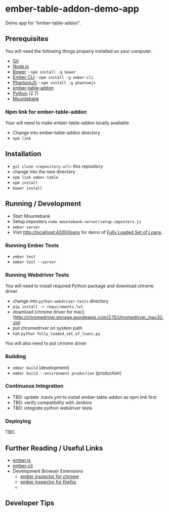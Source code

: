 # ember-table-addon-demo-app

Demo app for "ember-table-addon".

## Prerequisites

You will need the following things properly installed on your computer.

* [Git](http://git-scm.com/)
* [Node.js](http://nodejs.org/)
* [Bower](http://bower.io/) - `npm install -g bower`
* [Ember CLI](http://www.ember-cli.com/) - `npm install -g ember-cli`
* [PhantomJS](http://phantomjs.org/) - `npm install -g phantomjs`
* [ember-table-addon](https://github.com/hedgeserv/ember-table-addon)
* [Python](https://www.python.org/) (2.7)
* [Mountebank](http://www.mbtest.org/)

### Npm link for ember-table-addon

Your will need to make ember-table-addon locally available

* Change into ember-table-addon directory
* `npm link`

## Installation
* `git clone <repository-url>` this repository
* change into the new directory
* `npm link ember-table`
* `npm install`
* `bower install`

## Running / Development

* Start Mountebank
* Setup imposters `node mountebank-server/setup-imposters.js `
* `ember server`
* Visit [http://localhost:4200/loans](http://localhost:4200/loans) for demo of [Fully Loaded Set of Loans](https://github.com/hedgeserv/ember-table-addon-demo-app/wiki/Fully-Loaded-Set-of-Loans).


### Running Ember Tests

* `ember test`
* `ember test --server`

### Running Webdriver Tests

You will need to install required Python package and download chrome driver

* change into `python-webdriver-tests` directory
* `pip install -r requirements.txt`
* download [chrome driver for mac] (http://chromedriver.storage.googleapis.com/2.15/chromedriver_mac32.zip)
* put chromedriver on system path
* run `python fully_loaded_set_of_loans.py`

You will also need to put chrome driver  

### Building

* `ember build` (development)
* `ember build --environment production` (production)

### Continuous Integration

* TBD: update .travis.yml to install ember-table-addon as npm link first
* TBD: verify compatibility with Jenkins 
* TBD: integrate python webdriver tests

### Deploying

TBD.

## Further Reading / Useful Links

* [ember.js](http://emberjs.com/)
* [ember-cli](http://www.ember-cli.com/)
* Development Browser Extensions
  * [ember inspector for chrome](https://chrome.google.com/webstore/detail/ember-inspector/bmdblncegkenkacieihfhpjfppoconhi)
  * [ember inspector for firefox](https://addons.mozilla.org/en-US/firefox/addon/ember-inspector/)
  * 

## Developer Tips


